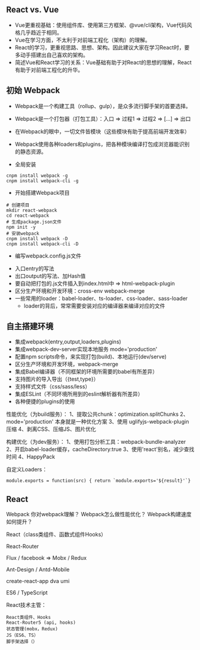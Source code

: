 ## React vs. Vue

* Vue更重视基础：使用组件库、使用第三方框架、@vue/cli架构，Vue代码风格几乎趋近于相同。
* Vue在学习方面，不太利于对前端工程化（架构）的理解。
* React的学习，更重视思路、思想、架构。因此建议大家在学习React时，要多动手搭建出自己喜欢的架构。
* 简述Vue和React学习的关系：Vue基础有助于对React的思想的理解，React有助于对前端工程化的升华。


## 初始 Webpack

* Webpack是一个构建工具（rollup、gulp），是众多流行脚手架的首要选择。
* Webpack是一个打包器（打包工具）：入口  => 过程1 => 过程2  => [...] => 出口
* 在Webpack的眼中，一切文件皆模块（这些模块有助于提高前端开发效率）
* Webpack使用各种loaders和plugins，把各种模块编译打包成浏览器能识别的静态资源。

* 全局安装
```
cnpm install webpack -g
cnpm install webpack-cli -g
```
* 开始搭建Webpack项目
```
# 创建项目
mkdir react-webpack
cd react-webpack
# 生成package.json文件
npm init -y
# 安装webpack
cnpm install webpack -D
cnpm install webpack-cli -D
```
* 编写webpack.config.js文件
- 入口entry的写法
- 出口output的写法、加Hash值
- 要自动把打包的.js文件插入到index.html中 => html-webpack-plugin
- 区分生产环境和开发环境：cross-env  webpack-merge
- 一些常用的loader：babel-loader、ts-loader、css-loader、sass-loader
	- loader的背后，常常需要安装对应的编译器来编译对应的文件


## 自主搭建环境

* 集成webpack(entry,output,loaders,plugins)
* 集成webpack-dev-server实现本地服务 mode='production'
* 配置npm scripts命令，来实现打包(build)、本地运行(dev/serve)
* 区分生产环境和开发环境，webpack-merge
* 集成Babel编译器（不同框架的环境所需要的babel有所差异）
* 支持图片的导入导出（{test,type}）
* 支持样式文件（css/sass/less）
* 集成ESLint（不同环境所用到的eslint解析器有所差异）
* 各种便捷的plugins的使用


性能优化（为build服务）：
1、提取公共chunk：optimization.splitChunks
2、mode='production' 本身就是一种优化方案
3、使用 uglifyjs-webpack-plugin 压缩
4、剥离CSS、压缩JS、图片优化

构建优化（为dev服务）：
1、使用打包分析工具：webpack-bundle-analyzer
2、开启babel-loader缓存，cacheDirectory:true
3、使用'react'别名，减少查找时间
4、HappyPack

自定义Loaders：
```
module.exports = function(src) { return `module.exports='${result}'`}
```


## React

Webpack
	你对webpack理解？
	Webpack怎么做性能优化？
	Webpack构建速度如何提升？

React（class类组件、函数式组件Hooks）

React-Router

Flux / facebook => Mobx / Redux

Ant-Design / Antd-Mobile

create-react-app
dva
umi

ES6 / TypeScript

React技术主管：

	React类组件、Hooks
	React-Router5 (api, hooks)
	状态管理(mobx，Redux)
	JS（ES6、TS）
	脚手架选择（）
